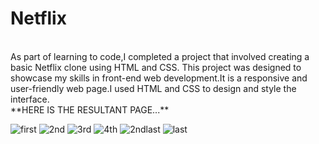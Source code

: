 # Netflix
<br>
As part of learning to code,I completed a project that involved creating a basic Netflix clone using HTML and CSS. This project was designed to showcase my skills in front-end web development.It is a responsive and user-friendly web page.I used HTML and CSS to design and style the interface.
<br>
**HERE IS THE RESULTANT PAGE...**

![first](https://github.com/user-attachments/assets/b5035bf6-373f-408d-84a7-cf5a039765b0)
![2nd](https://github.com/user-attachments/assets/2e174070-66f8-4546-ae47-65763e084f57)
![3rd](https://github.com/user-attachments/assets/0846c702-f26f-4d67-a7ca-6dd928b811bd)
![4th](https://github.com/user-attachments/assets/256118be-8406-4bab-bded-dcd1c0409ce0)
![2ndlast](https://github.com/user-attachments/assets/bc97ed43-44ca-438d-a448-a99eefc49ffc)
![last](https://github.com/user-attachments/assets/480adda4-27f9-4676-8b40-1e35a847633c)
